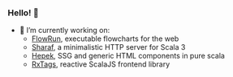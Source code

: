 ### Hello! 👋

- :hammer: I’m currently working on:
  - [FlowRun](https://flowrun.io/), executable flowcharts for the web
  - [Sharaf](https://github.com/sake92/sharaf), a minimalistic HTTP server for Scala 3
  - [Hepek](https://github.com/sake92/hepek), SSG and generic HTML components in pure scala
  - [RxTags](https://github.com/sake92/RxTags), reactive ScalaJS frontend library
